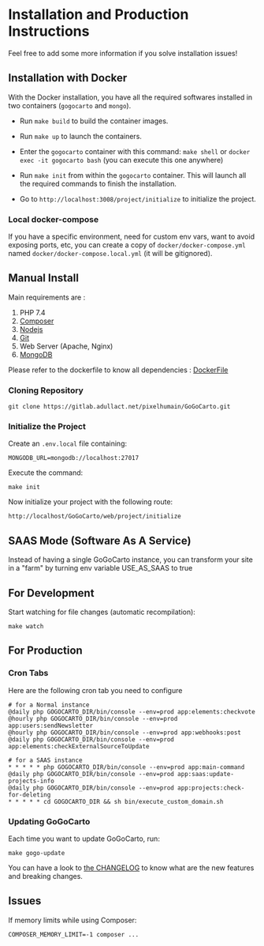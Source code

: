 Installation and Production Instructions
========================================

Feel free to add some more information if you solve installation issues!

Installation with Docker
------------

With the Docker installation, you have all the required softwares installed in two containers (`gogocarto` and `mongo`).

* Run `make build` to build the container images.

* Run `make up` to launch the containers.

* Enter the `gogocarto` container with this command: `make shell` or `docker exec -it gogocarto bash` (you can execute this one anywhere)

* Run `make init` from within the `gogocarto` container. This will launch all the required commands to finish the installation.

* Go to `http://localhost:3008/project/initialize` to initialize the project.

### Local docker-compose

If you have a specific environment, need for custom env vars, want to avoid exposing ports, etc, you can create a copy of `docker/docker-compose.yml` named `docker/docker-compose.local.yml` (it will be gitignored).


Manual Install
------------

Main requirements are :

1. PHP 7.4
2. [Composer](https://getcomposer.org/download/)
3. [Nodejs](https://nodejs.org/en/download/)
4. [Git](https://git-scm.com/)
5. Web Server (Apache, Nginx)
6. [MongoDB](http://php.net/manual/fr/mongodb.installation.php)

Please refer to the dockerfile to know all dependencies : [DockerFile](../docker/server/Dockerfile)

### Cloning Repository

```shell
git clone https://gitlab.adullact.net/pixelhumain/GoGoCarto.git
```

### Initialize the Project

Create an `.env.local` file containing:

```
MONGODB_URL=mongodb://localhost:27017
```

Execute the command:

```shell
make init
```

Now initialize your project with the following route:

`http://localhost/GoGoCarto/web/project/initialize`

SAAS Mode (Software As A Service)
--------------------------

Instead of having a single GoGoCarto instance, you can transform your site in a "farm" by turning env variable USE_AS_SAAS to true

For Development
--------------

Start watching for file changes (automatic recompilation):

```shell
make watch
```

For Production
--------------

### Cron Tabs

Here are the following cron tab you need to configure 

```shell
# for a Normal instance
@daily php GOGOCARTO_DIR/bin/console --env=prod app:elements:checkvote
@hourly php GOGOCARTO_DIR/bin/console --env=prod app:users:sendNewsletter
@hourly php GOGOCARTO_DIR/bin/console --env=prod app:webhooks:post
@daily php GOGOCARTO_DIR/bin/console --env=prod app:elements:checkExternalSourceToUpdate
```

```shell
# for a SAAS instance
* * * * * php GOGOCARTO_DIR/bin/console --env=prod app:main-command
@daily php GOGOCARTO_DIR/bin/console --env=prod app:saas:update-projects-info
@daily php GOGOCARTO_DIR/bin/console --env=prod app:projects:check-for-deleting
* * * * * cd GOGOCARTO_DIR && sh bin/execute_custom_domain.sh
```

### Updating GoGoCarto

Each time you want to update GoGoCarto, run:

```shell
make gogo-update
```

You can have a look to [the CHANGELOG](../CHANGELOG.md) to know what are the new features and breaking changes.


Issues
--------------

If memory limits while using Composer:

```shell
COMPOSER_MEMORY_LIMIT=-1 composer ...
```
